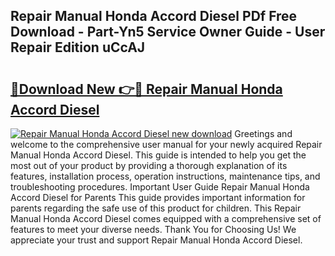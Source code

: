 ## Repair Manual Honda Accord Diesel PDf Free Download - Part-Yn5 Service Owner Guide - User Repair Edition uCcAJ

# <h2><a href="http://bc50932.oget.top/?id=Repair+Manual+Honda+Accord+Diesel">🔗Download New 👉🔴 Repair Manual Honda Accord Diesel</a></h2>

[![Repair Manual Honda Accord Diesel new download](https://i.imgur.com/5g1atiW.png)](http://bc50932.oget.top/?id=Repair+Manual+Honda+Accord+Diesel)
Greetings and welcome to the comprehensive user manual for your newly acquired Repair Manual Honda Accord Diesel. This guide is intended to help you get the most out of your product by providing a thorough explanation of its features, installation process, operation instructions, maintenance tips, and troubleshooting procedures. Important User Guide Repair Manual Honda Accord Diesel for Parents This guide provides important information for parents regarding the safe use of this product for children. This Repair Manual Honda Accord Diesel comes equipped with a comprehensive set of features to meet your diverse needs. Thank You for Choosing Us! We appreciate your trust and support Repair Manual Honda Accord Diesel.
